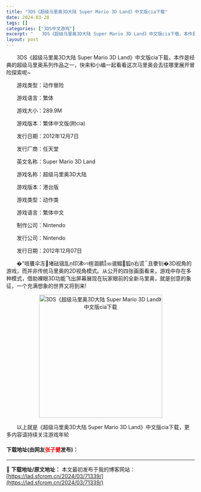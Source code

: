 ```yaml
---
title: "3DS《超级马里奥3D大陆 Super Mario 3D Land》中文版cia下载"
date: 2024-03-28
tags: []
categories: ["3DS中文游戏"]
excerpt: "　　3DS《超级马里奥3D大陆 Super Mario 3D Land》中文版cia下载，本作是经典的超级马里奥系列作品之一，快来和小编一起看看这次马里奥会去往哪里展开冒险探索呢~ 　　游戏类型：动作冒险 　　游戏语言：繁体 　　游戏大小：289.9M 　　游戏版本：繁体中文版(附cia) 　　发行&hellip;"
layout: post
---
```


 <p>　　3DS《超级马里奥3D大陆 Super Mario 3D Land》中文版cia下载，本作是经典的超级马里奥系列作品之一，快来和小编一起看看这次马里奥会去往哪里展开冒险探索呢~</p> <p>　　游戏类型：动作冒险</p> <p>　　游戏语言：繁体</p> <p>　　游戏大小：289.9M</p> <p>　　游戏版本：繁体中文版(附cia)</p> <p>　　发行日期：2012年12月7日</p> <p>　　发行厂商：任天堂</p> <p>　　英文名称：Super Mario 3D Land</p> <p>　　游戏名称：超级马里奥3D大陆</p> <p>　　游戏版本：港台版</p> <p>　　游戏类型：动作类</p> <p>　　游戏语言：繁体中文</p> <p>　　制作公司：Nintendo</p> <p>　　发行公司：Nintendo</p> <p>　　发行日期：2012年12月07日</p> <p>　　�&rdquo;咀饔伞冻堵砝锇乱印沸∽楦涸鹂⒅谱鳎胍右谎且豢钊�3D视角的游戏，而并非传统马里奥的2D视角模式。从公开的四张画面看来，游戏中存在多种模式，借助裸眼3D功能飞出屏幕展现在玩家眼前的全新马里奥，就是创意的象征，一个充满想象的世界又将到来!</p> <p align="center"><img align="" border="0" src="https://lad.sfcrom.cn/wp-content/uploads/2024/03/20240328_66054a002a367.jpg" width="329" alt="3DS《超级马里奥3D大陆 Super Mario 3D Land》中文版cia下载" /></p> <p>　　以上就是《超级马里奥3D大陆 Super Mario 3D Land》中文版cia下载，更多内容请持续关注游戏年轮</p> <p><h4>下载地址(由网友<font color="red">张子健</font>发布)：</h4></p> 

---
📖 **下载地址/原文地址：** 本文最初发布于我的博客网站：[https://lad.sfcrom.cn/2024/03/71339/](https://lad.sfcrom.cn/2024/03/71339/)
